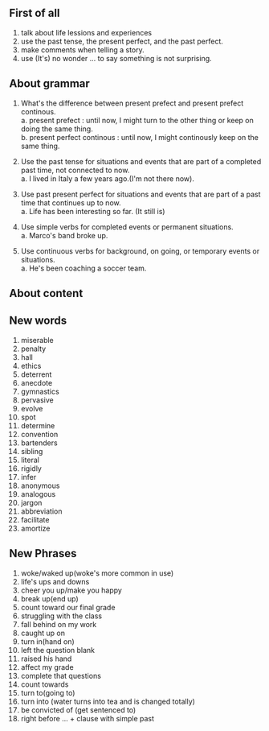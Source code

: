 


## First of all

1. talk about life lessions and experiences 
2. use the past tense, the present perfect, and the past perfect. 
3. make comments when telling a story. 
4. use (It's) no wonder ... to say something is not surprising.  

## About grammar
1. What's the difference between present prefect and present prefect continous.  
    a. present prefect : until now, I might turn to the other thing or keep on doing the same thing.   
    b. present perfect continous : until now, I might continously keep on the same thing.   

2. Use the past tense for situations and events that are part of a completed past time, not connected to now.   
    a. I lived in Italy a few years ago.(I'm not there now).     

3. Use past present perfect for situations and events that are part of a past time that continues up to now.   
    a. Life has been interesting so far. (It still is)    

4. Use simple verbs for completed events or permanent situations.   
    a. Marco's band broke up. 

5. Use continuous verbs for background, on going, or temporary events or situations.    
    a. He's been coaching a soccer team.  

## About content 


## New words
1. miserable 
2. penalty
3. hall 
4. ethics
5. deterrent
6. anecdote
7. gymnastics
8. pervasive
9. evolve
10. spot
11. determine
12. convention
13. bartenders
14. sibling
15. literal
16. rigidly
17. infer
18. anonymous
19. analogous
11. jargon
12. abbreviation
13. facilitate
14. amortize

## New Phrases
1. woke/waked up(woke's more common in use)
2. life's ups and downs
3. cheer you up/make you happy
4. break up(end up)  
5. count toward our final grade 
6. struggling with the class 
7. fall behind on my work 
8. caught up on 
9. turn in(hand on) 
10. left the question blank  
11. raised his hand 
12. affect my grade 
13. complete that questions  
14. count towards
15. turn to(going to) 
16. turn into (water turns into tea and is changed totally)
17. be convicted of (get sentenced to)
18. right before ... + clause with simple past